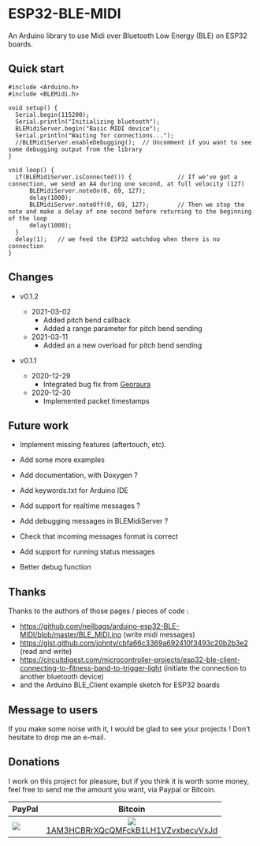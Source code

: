 ESP32-BLE-MIDI
==============

An Arduino library to use Midi over Bluetooth Low Energy (BLE) on ESP32 boards.

Quick start
-----------

```
#include <Arduino.h>
#include <BLEMidi.h>

void setup() {
  Serial.begin(115200);
  Serial.println("Initializing bluetooth");
  BLEMidiServer.begin("Basic MIDI device");
  Serial.println("Waiting for connections...");
  //BLEMidiServer.enableDebugging();  // Uncomment if you want to see some debugging output from the library
}

void loop() {
  if(BLEMidiServer.isConnected()) {             // If we've got a connection, we send an A4 during one second, at full velocity (127)
      BLEMidiServer.noteOn(0, 69, 127);
      delay(1000);
      BLEMidiServer.noteOff(0, 69, 127);        // Then we stop the note and make a delay of one second before returning to the beginning of the loop
      delay(1000);
  }
  delay(1);   // we feed the ESP32 watchdog when there is no connection
}
```

Changes
-------

- v0.1.2
  - 2021-03-02 
    - Added pitch bend callback
    - Added a range parameter for pitch bend sending
  - 2021-03-11
    - Added an a new overload for pitch bend sending

- v0.1.1
  - 2020-12-29
    - Integrated bug fix from [Georaura](https://github.com/georaura)
  - 2020-12-30
    - Implemented packet timestamps

Future work
-----------

- Implement missing features (aftertouch, etc).
- Add some more examples
- Add documentation, with Doxygen ?
- Add keywords.txt for Arduino IDE

- Add support for realtime messages ?
- Add debugging messages in BLEMidiServer ?
- Check that incoming messages format is correct
- Add support for running status messages
- Better debug function

Thanks
------
Thanks to the authors of those pages / pieces of code :
- https://github.com/neilbags/arduino-esp32-BLE-MIDI/blob/master/BLE_MIDI.ino (write midi messages)
- https://gist.github.com/johnty/cbfa66c3369a692410f3493c20b2b3e2 (read and write)
- https://circuitdigest.com/microcontroller-projects/esp32-ble-client-connecting-to-fitness-band-to-trigger-light (initiate the connection to another bluetooth device)
- and the Arduino BLE_Client example sketch for ESP32 boards

Message to users
----------------
If you make some noise with it, I would be glad to see your projects ! Don't hesitate to drop me an e-mail.


Donations
---------
I work on this project for pleasure, but if you think it is worth some money, feel free to send me the amount you want, via Paypal or Bitcoin.

| PayPal | Bitcoin |
| ------ | :-----: |
| [![](https://www.paypalobjects.com/en_US/FR/i/btn/btn_donateCC_LG.gif)](https://www.paypal.com/cgi-bin/webscr?cmd=_s-xclick&hosted_button_id=A6ATX3NY4DFEQ) | [![](http://api.qrserver.com/v1/create-qr-code/?color=000000&bgcolor=FFFFFF&data=bitcoin%3A1AM3HCBRrXQcQMFckB1LH1VZvxbecvVxJd&qzone=1&margin=0&size=200x200&ecc=L)](bitcoin:1AM3HCBRrXQcQMFckB1LH1VZvxbecvVxJd)<br />[1AM3HCBRrXQcQMFckB1LH1VZvxbecvVxJd](bitcoin:1AM3HCBRrXQcQMFckB1LH1VZvxbecvVxJd) |